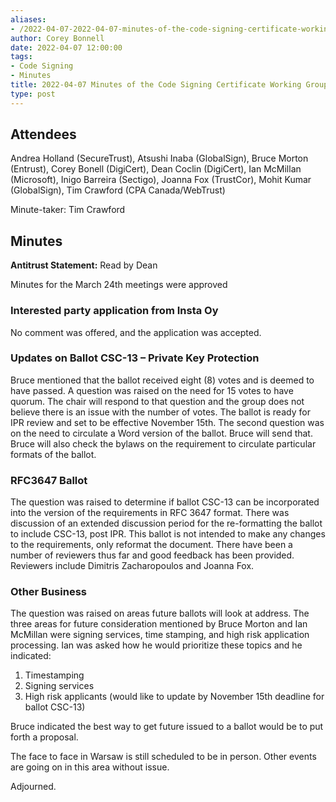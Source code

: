 ```yaml
---
aliases:
- /2022-04-07-2022-04-07-minutes-of-the-code-signing-certificate-working-group/
author: Corey Bonnell
date: 2022-04-07 12:00:00
tags:
- Code Signing
- Minutes
title: 2022-04-07 Minutes of the Code Signing Certificate Working Group
type: post
---
```


## Attendees 

Andrea Holland (SecureTrust), Atsushi Inaba (GlobalSign), Bruce Morton (Entrust), Corey Bonell (DigiCert), Dean Coclin (DigiCert), Ian McMillan (Microsoft), Inigo Barreira (Sectigo), Joanna Fox (TrustCor), Mohit Kumar (GlobalSign), Tim Crawford (CPA Canada/WebTrust)

Minute-taker: Tim Crawford

## Minutes 

**Antitrust Statement:** Read by Dean

Minutes for the March 24th meetings were approved

### Interested party application from Insta Oy 

No comment was offered, and the application was accepted.

### Updates on Ballot CSC-13 – Private Key Protection 

Bruce mentioned that the ballot received eight (8) votes and is deemed to have passed. A question was raised on the need for 15 votes to have quorum. The chair will respond to that question and the group does not believe there is an issue with the number of votes. The ballot is ready for IPR review and set to be effective November 15th. The second question was on the need to circulate a Word version of the ballot. Bruce will send that. Bruce will also check the bylaws on the requirement to circulate particular formats of the ballot.

### RFC3647 Ballot 

The question was raised to determine if ballot CSC-13 can be incorporated into the version of the requirements in RFC 3647 format. There was discussion of an extended discussion period for the re-formatting the ballot to include CSC-13, post IPR. This ballot is not intended to make any changes to the requirements, only reformat the document. There have been a number of reviewers thus far and good feedback has been provided. Reviewers include Dimitris Zacharopoulos and Joanna Fox.

### Other Business 

The question was raised on areas future ballots will look at address. The three areas for future consideration mentioned by Bruce Morton and Ian McMillan were signing services, time stamping, and high risk application processing. Ian was asked how he would prioritize these topics and he indicated:

1. Timestamping
1. Signing services
1. High risk applicants (would like to update by November 15th deadline for ballot CSC-13)

Bruce indicated the best way to get future issued to a ballot would be to put forth a proposal.

The face to face in Warsaw is still scheduled to be in person. Other events are going on in this area without issue.

Adjourned.